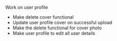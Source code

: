 Work on user profile

- Make delete cover functional
- Update user profile cover on successful upload
- Make the delete functional for cover photo
- Make user profile to edit all user details
